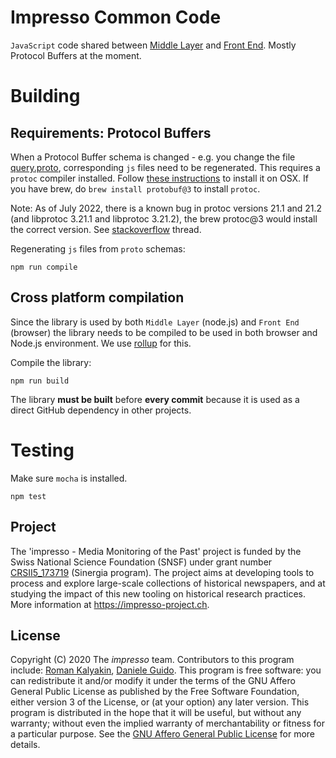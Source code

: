 # Impresso Common Code

`JavaScript` code shared between [Middle Layer](https://github.com/impresso/impresso-middle-layer) and [Front End](https://github.com/impresso/impresso-frontend). Mostly Protocol Buffers at the moment.

# Building

## Requirements: Protocol Buffers

When a Protocol Buffer schema is changed - e.g. you change the file [query.proto](https://github.com/impresso/impresso-jscommons/blob/master/proto/query.proto), corresponding `js` files need to be regenerated. This requires a `protoc` compiler installed. Follow [these instructions](http://google.github.io/proto-lens/installing-protoc.html) to install it on OSX.  If you have brew, do `brew install protobuf@3` to install `protoc`.

Note: As of July 2022, there is a known bug in protoc versions 21.1 and 21.2 (and libprotoc 3.21.1 and libprotoc 3.21.2), the brew protoc@3 would install the correct version. See [stackoverflow](https://stackoverflow.com/questions/72572040/protoc-gen-js-program-not-found-or-is-not-executable) thread.

Regenerating `js` files from `proto` schemas:

```shell
npm run compile
```

## Cross platform compilation

Since the library is used by both `Middle Layer` (node.js) and `Front End` (browser) the library needs to be compiled to be used in both browser and Node.js environment. We use [rollup](https://rollupjs.org/) for this.

Compile the library:

```shell
npm run build
```

The library **must be built** before **every commit** because it is used as a direct GitHub dependency in other projects.

# Testing

Make sure `mocha` is installed.

```shell
npm test
```

## Project
The 'impresso - Media Monitoring of the Past' project is funded by the Swiss National Science Foundation (SNSF) under  grant number [CRSII5_173719](http://p3.snf.ch/project-173719) (Sinergia program). The project aims at developing tools to process and explore large-scale collections of historical newspapers, and at studying the impact of this new tooling on historical research practices. More information at https://impresso-project.ch.
## License
Copyright (C) 2020  The *impresso* team. Contributors to this program include: [Roman Kalyakin](https://github.com/theorm), [Daniele Guido](https://github.com/danieleguido).
This program is free software: you can redistribute it and/or modify it under the terms of the GNU Affero General Public License as published by the Free Software Foundation, either version 3 of the License, or (at your option) any later version. 
This program is distributed in the hope that it will be useful, but without any warranty; without even the implied warranty of merchantability or fitness for a particular purpose. See the [GNU Affero General Public License](https://github.com/impresso/impresso-jscommons/blob/master/LICENSE) for more details.
